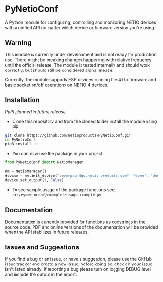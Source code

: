 # PyNetioConf

A Python module for configuring, controlling and monitoring NETIO devices with a unified API no matter which device
or firmware version you're using.

## Warning

This module is currently under development and is not ready for production use. There might be breaking changes
happening with relative frequency until the official release. The module is tested internally and should work
correctly, but should still be considered alpha release.

Currently, the module supports ESP devices running the 4.0.x firmware and basic socket on/off operations on NETIO 4
devices.

## Installation

_PyPI planned in future release_.

- Clone this repository and from the cloned folder install the module using pip:

```bash
git clone https://github.com/netioproducts/PyNetioConf.git
cd PyNetioConf
pip3 install -e .
```

- You can now use the package in your project:

```python
from PyNetioConf import NetioManager

nm = NetioManager()
device = nm.init_device("powerpdu-8qs.netio-products.com", "demo", "demo")
device.set_output(1, False)
```

- To see sample usage of the package functions see: `src/PyNetioConf/examples/usage_example.py`

## Documentation

Documentation is currently provided for functions as docstrings in the source code. PDF and online versions of the
documentation will be provided when the API stabilizes in future releases.

## Issues and Suggestions

If you find a bug or an issue, or have a suggestion, please use the GitHub issue tracker and create a new issue, before doing so, check if your issue isn't listed already. If reporting a bug please turn on logging DEBUG level and include the output in the report.
